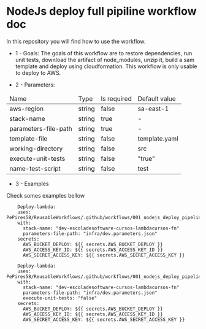 # NodeJs deploy full pipiline workflow doc

In this repository you will find how to use the workflow.

- 1 - Goals:
The goals of this workflow are to restore dependencies, run unit tests, download the artifact of node_modules, unzip it, build a sam template and deploy using cloudformation.
This workflow is only usable to deploy to AWS.

- 2 - Parameters:
<table>
    <thead>
        <tr>
            <td> 
                Name
            </td>
            <td>
                Type
            </td>
            <td>
                Is required
            </td>
            <td>
                Default value
            </td>
        <tr>
    </thead>
    <tbody>
        <tr>
            <td>
                aws-region
            </td>
            <td>
                string
            </td>
            <td>
                false
            </td>
            <td>
                sa-east-1
            </td>
        </tr>
        <tr>
            <td>
                stack-name
            </td>
            <td>
                string
            </td>
            <td>
                true
            </td>
            <td>
                -
            </td>
        </tr>
        <tr>
            <td>
                parameters-file-path
            </td>
            <td>
                string
            </td>
            <td>
                true
            </td>
            <td>
                -
            </td>
        </tr>
        <tr>
            <td>
               template-file
            </td>
            <td>
                string
            </td>
            <td>
                false
            </td>
            <td>
                template.yaml
            </td>
        </tr>
        <tr>
            <td>
               working-directory
            </td>
            <td>
                string
            </td>
            <td>
                false
            </td>
            <td>
                src
            </td>
        </tr>
        <tr>
            <td>
                execute-unit-tests
            </td>
            <td>
                string
            </td>
            <td>
                false
            </td>
            <td>
                "true"
            </td>
        </tr>
        <tr>
            <td>
                name-test-script
            </td>
            <td>
                string
            </td>
            <td>
                false
            </td>
            <td>
                test
            </td>
        </tr>
    <tbody>
</table>

- 3 - Examples

Check somes examples bellow

```
    Deploy-lambda:
    uses: PePires58/ReusableWorkflows/.github/workflows/001_nodejs_deploy_pipeline.yaml@main
    with: 
      stack-name: "dev-escoladesoftware-cursos-lambdacursos-fn"
      parameters-file-path: "infra/dev.parameters.json"
    secrets:
      AWS_BUCKET_DEPLOY: ${{ secrets.AWS_BUCKET_DEPLOY }}
      AWS_ACCESS_KEY_ID: ${{ secrets.AWS_ACCESS_KEY_ID }}
      AWS_SECRET_ACCESS_KEY: ${{ secrets.AWS_SECRET_ACCESS_KEY }}
```

```
    Deploy-lambda:
    uses: PePires58/ReusableWorkflows/.github/workflows/001_nodejs_deploy_pipeline.yaml@main
    with: 
      stack-name: "dev-escoladesoftware-cursos-lambdacursos-fn"
      parameters-file-path: "infra/dev.parameters.json"
      execute-unit-tests: "false"
    secrets:
      AWS_BUCKET_DEPLOY: ${{ secrets.AWS_BUCKET_DEPLOY }}
      AWS_ACCESS_KEY_ID: ${{ secrets.AWS_ACCESS_KEY_ID }}
      AWS_SECRET_ACCESS_KEY: ${{ secrets.AWS_SECRET_ACCESS_KEY }}
```